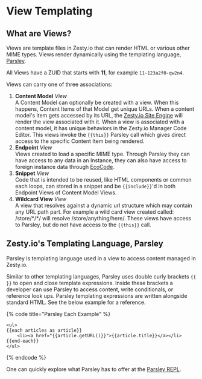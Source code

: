 # View Templating

## What are Views?

Views are template files in Zesty.io that can render HTML or various other MIME types. Views render dynamically using the templating language, [Parsley](view-templating.md#zesty-ios-templating-language-parsley).

All Views have a ZUID that starts with **11**, for example `11-123a2f0-qw2n4`.&#x20;

Views can carry one of three associations:

1. **Content Model** _View_\
   A Content Model can optionally be created with a view. When this happens, Content Items of that Model get unique URLs. When a content model's item gets accessed by its URL, the [Zesty.io Site Engine](./) will render the view associated with it. When a view is associated with a content model, it has unique behaviors in the Zesty.io Manager Code Editor. This views invoke the `{{this}}` Parsley call which gives direct access to the specific Content Item being rendered.
2. **Endpoint** _View_\
   Views created to load a specific MIME type. Through Parsley they can have access to any data in an Instance, they can also have access to foreign instance data through [EcoCode](../../../accounts/guides/ecosystems.md#ecocode-shared-view-templates).
3. **Snippet** _View_\
   Code that is intended to be reused, like HTML components or common each loops, can stored in a snippet and be `{{include}}`'d in both Endpoint Views of Content Model Views.
4. **Wildcard View** _View_\
   A view that resolves against a dynamic url structure which may contain any URL path part. For example a wild card view created called: /store/\*/\*/ will resolve /store/anything/here/. These views have access to Parsley, but do not have access to the `{{this}}` call.&#x20;

## Zesty.io's Templating Language, Parsley

Parsley is templating language used in a view to access content managed in Zesty.io.

Similar to other templating languages, Parsley uses double curly brackets `{{ }}` to open and close template expressions. Inside these brackets a developer can use Parsley to access content, write conditionals, or reference look ups. Parsley templating expressions are written alongside standard HTML. See the below example for a reference.

{% code title="Parsley Each Example" %}
```markup
<ul>
{{each articles as article}}
    <li><a href="{{article.getURL()}}">{{article.title}}</a></li>
{{end-each}}
</ul>
```
{% endcode %}

One can quickly explore what Parsley has to offer at the [Parsley REPL](https://parsley.zesty.io/hello-world/).
